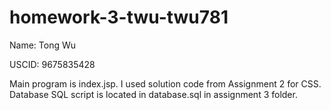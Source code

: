 # homework-3-twu-twu781

Name: Tong Wu

USCID: 9675835428

Main program is index.jsp. I used solution code from Assignment 2 for CSS. Database SQL script is located in database.sql in assignment 3 folder.
